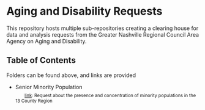 # **Aging and Disability Requests**

This repository hosts multiple sub-repositories creating a clearing house for data and analysis requests from the Greater Nashville Regional Council Area Agency on Aging and Disability.  

## **Table of Contents**
Folders can be found above, and links are provided  

+ Senior Minority Population  
&nbsp;&nbsp;&nbsp;&nbsp;&nbsp;&nbsp;<sub><a href="https://github.com/Greater-Nashville-Regional-Council/Aging-and-Disability-Public-Requests/tree/main/Senior%20Minority%20Population">link</a>: Request about the presence and concentration of minority populations in the 13 County Region</sub>
